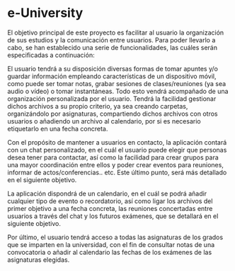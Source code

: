 e-University
============

El objetivo principal de este proyecto es facilitar al usuario la organización de sus estudios  y la comunicación entre usuarios. Para poder llevarlo a cabo, se han establecido una serie de funcionalidades, las cuáles serán especificadas a continuación:

El usuario tendrá a su disposición diversas formas de tomar apuntes y/o guardar información empleando características de un dispositivo móvil, como puede ser tomar notas, grabar sesiones de clases/reuniones (ya sea audio o vídeo) o tomar instantáneas. Todo esto vendrá acompañado de una organización personalizada por el usuario. Tendrá la facilidad gestionar dichos archivos a su propio criterio, ya sea creando carpetas, organizándolo por asignaturas, compartiendo dichos archivos con otros usuarios o añadiendo un archivo al calendario, por si es necesario etiquetarlo en una fecha concreta.

Con el propósito de mantener a usuarios en contacto, la aplicación contará con un chat personalizado, en el cuál el usuario puede elegir que personas desea tener para contactar, así como la facilidad para crear grupos para una mayor coordinación entre ellos y poder crear eventos para reuniones, informar de actos/conferencias.. etc. Este último punto, será más detallado en el siguiente objetivo.

La aplicación dispondrá de un calendario, en el cuál se podrá añadir cualquier tipo de evento o recordatorio, así como ligar los archivos del primer objetivo a una fecha concreta, las reuniones concertadas entre usuarios a través del chat y los futuros exámenes, que se detallará en el siguiente objetivo.

Por último, el usuario tendrá acceso a todas las asignaturas de los grados que se imparten en la universidad, con el fin de consultar notas de una convocatoria o añadir al calendario las fechas de los exámenes de las asignaturas elegidas.

